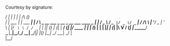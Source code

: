  
 
 
 
 
 Courtesy by signature:
 
 / ____|        | |        | |   /\                     (_)                 
 | |     ___   __| | ___  __| |  /  \   _ __ ___  _ __    _  __ ___   ____ _ 
 | |    / _ \ / _` |/ _ \/ _` | / /\ \ | '__/ _ \| '_ \  | |/ _` \ \ / / _` |
 | |___| (_) | (_| |  __/ (_| |/ ____ \| | | (_) | | | |_| | (_| |\ V / (_| |
  \_____\___/ \__,_|\___|\__,_/_/    \_\_|  \___/|_| |_(_) |\__,_| \_/ \__,_|
                                                        _/ |                 
                                                       |__/                  
